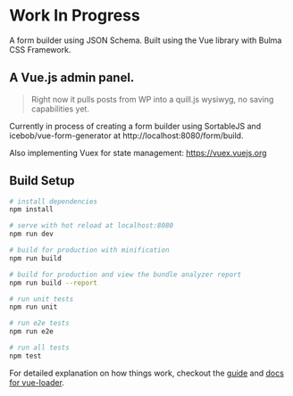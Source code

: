 # Work In Progress
A form builder using JSON Schema. Built using the Vue library with Bulma CSS Framework.

## A Vue.js admin panel.
> Right now it pulls posts from WP into a quill.js wysiwyg, no saving capabilities yet.

Currently in process of creating a form builder using SortableJS and icebob/vue-form-generator at http://localhost:8080/form/build.

Also implementing Vuex for state management: https://vuex.vuejs.org

## Build Setup

``` bash
# install dependencies
npm install

# serve with hot reload at localhost:8080
npm run dev

# build for production with minification
npm run build

# build for production and view the bundle analyzer report
npm run build --report

# run unit tests
npm run unit

# run e2e tests
npm run e2e

# run all tests
npm test
```

For detailed explanation on how things work, checkout the [guide](http://vuejs-templates.github.io/webpack/) and [docs for vue-loader](http://vuejs.github.io/vue-loader).
